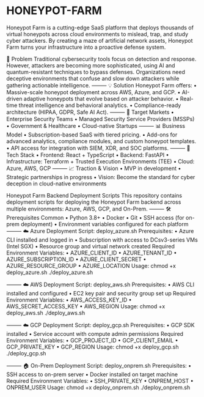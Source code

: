 # HONEYPOT-FARM
Honeypot Farm is a cutting-edge SaaS platform that deploys thousands of virtual honeypots across cloud environments to mislead, trap, and study cyber attackers. By creating a maze of artificial network assets, Honeypot Farm turns your infrastructure into a proactive defense system.

🔐 Problem
Traditional cybersecurity tools focus on detection and response. However, attackers are becoming more sophisticated, using AI and quantum-resistant techniques to bypass defenses. Organizations need deceptive environments that confuse and slow down attackers while gathering actionable intelligence.
⸻
💡 Solution
Honeypot Farm offers:
• Massive-scale honeypot deployment across AWS, Azure, and GCP.
• AI-driven adaptive honeypots that evolve based on attacker behavior.
• Real-time threat intelligence and behavioral analytics.
• Compliance-ready architecture (HIPAA, GDPR, Safe AI Act).
⸻
🎯 Target Markets
• Enterprise Security Teams
• Managed Security Service Providers (MSSPs)
• Government & Healthcare
• Cloud-native Startups
⸻
📊 Business Model
• Subscription-based SaaS with tiered pricing.
• Add-ons for advanced analytics, compliance modules, and custom honeypot templates.
• API access for integration with SIEM, XDR, and SOC platforms.
⸻
🧠 Tech Stack
• Frontend: React + TypeScript
• Backend: FastAPI
• Infrastructure: Terraform + Trusted Execution Environments (TEE)
• Cloud: Azure, AWS, GCP
⸻
📈 Traction & Vision
• MVP in development
• Strategic partnerships in progress
• Vision: Become the standard for cyber deception in cloud-native environments

Honeypot Farm Backend Deployment Scripts
This repository contains deployment scripts for deploying the Honeypot Farm backend across multiple environments: Azure, AWS, GCP, and On-Prem.
⸻
🛠️ Prerequisites
Common
• Python 3.8+
• Docker
• Git
• SSH access (for on-prem deployment)
• Environment variables configured for each platform
⸻
☁️ Azure Deployment
Script: deploy_azure.sh
Prerequisites:
• Azure CLI installed and logged in
• Subscription with access to DCsv3-series VMs (Intel SGX)
• Resource group and virtual network created
Required Environment Variables:
• AZURE_CLIENT_ID
• AZURE_TENANT_ID
• AZURE_SUBSCRIPTION_ID
• AZURE_CLIENT_SECRET
• AZURE_RESOURCE_GROUP
• AZURE_LOCATION
Usage:
chmod +x deploy_azure.sh
./deploy_azure.sh

⸻
☁️ AWS Deployment
Script: deploy_aws.sh
Prerequisites:
• AWS CLI installed and configured
• EC2 key pair and security group set up
Required Environment Variables:
• AWS_ACCESS_KEY_ID
• AWS_SECRET_ACCESS_KEY
• AWS_REGION
Usage:
chmod +x deploy_aws.sh
./deploy_aws.sh

⸻
☁️ GCP Deployment
Script: deploy_gcp.sh
Prerequisites:
• GCP SDK installed
• Service account with compute admin permissions
Required Environment Variables:
• GCP_PROJECT_ID
• GCP_CLIENT_EMAIL
• GCP_PRIVATE_KEY
• GCP_REGION
Usage:
chmod +x deploy_gcp.sh
./deploy_gcp.sh

⸻
🏠 On-Prem Deployment
Script: deploy_onprem.sh
Prerequisites:
• SSH access to on-prem server
• Docker installed on target machine
Required Environment Variables:
• SSH_PRIVATE_KEY
• ONPREM_HOST
• ONPREM_USER
Usage:
chmod +x deploy_onprem.sh
./deploy_onprem.sh
